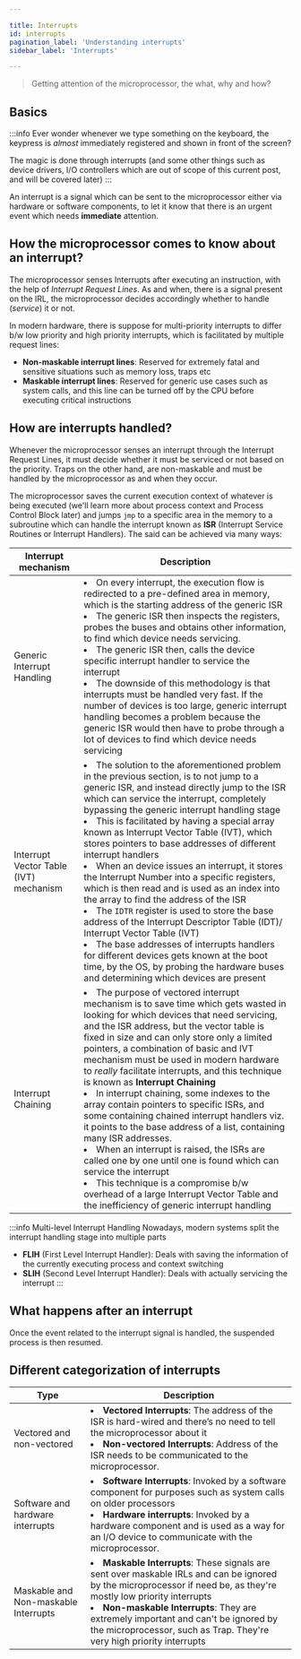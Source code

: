```yaml
---

title: Interrupts
id: interrupts
pagination_label: 'Understanding interrupts'
sidebar_label: 'Interrupts'

---
```


> Getting attention of the microprocessor, the what, why and how?


## Basics

:::info 
Ever wonder whenever we type something on the keyboard, the keypress is _almost_ immediately registered and shown in front of the screen? 

The magic is done through interrupts (and some other things such as device drivers, I/O controllers which are out of scope of this current post, and will be covered later)
:::

An interrupt is a signal which can be sent to the microprocessor either via hardware or software components, to let it know that there is an urgent event which needs **immediate** attention.

## How the microprocessor comes to know about an interrupt?

The microprocessor senses Interrupts after executing an instruction, with the help of _Interrupt Request Lines_. As and when, there is a signal present on the IRL, the microprocessor decides accordingly whether to handle (_service_) it or not.

In modern hardware, there is suppose for multi-priority interrupts to differ b/w low priority and high priority interrupts, which is facilitated by multiple request lines:
- **Non-maskable interrupt lines**: Reserved for extremely fatal and sensitive situations such as memory loss, traps etc
- **Maskable interrupt lines**: Reserved for generic use cases such as system calls, and this line can be turned off by the CPU before executing critical instructions


## How are interrupts handled?

Whenever the microprocessor senses an interrupt through the Interrupt Request Lines, it must decide whether it must be serviced or not based on the priority. Traps on the other hand, are non-maskable and must be handled by the microprocessor as and when they occur.

The microprocessor saves the current execution context of whatever is being executed (we'll learn more about process context and Process Control Block later) and jumps `jmp` to a specific area in the memory to a subroutine which can handle the interrupt known as **ISR** (Interrupt Service Routines or Interrupt Handlers). The said can be achieved via many ways: 

Interrupt mechanism | Description
-|-
Generic Interrupt Handling | <li>On every interrupt, the execution flow is redirected to a pre-defined area in memory, which is the starting address of the generic ISR</li><li>The generic ISR then inspects the registers, probes the buses and obtains other information, to find which device needs servicing.</li><li>The generic ISR then, calls the device specific interrupt handler to service the interrupt</li><li>The downside of this methodology is that interrupts must be handled very fast. If the number of devices is too large, generic interrupt handling becomes a problem because the generic ISR would then have to probe through a lot of devices to find which device needs servicing</li>
Interrupt Vector Table (IVT) mechanism | <li>The solution to the aforementioned problem in the previous section, is to not jump to a generic ISR, and instead directly jump to the ISR which can service the interrupt, completely bypassing the generic interrupt handling stage</li> <li>This is facilitated by having a special array known as Interrupt Vector Table (IVT), which stores pointers to base addresses of different interrupt handlers</li><li>When an device issues an interrupt, it stores the Interrupt Number into a specific registers, which is then read and is used as an index into the array to find the address of the ISR</li><li>The `IDTR` register is used to store the base address of the Interrupt Descriptor Table (IDT)/ Interrupt Vector Table (IVT)</li><li>The base addresses of interrupts handlers for different devices gets known at the boot time, by the OS, by probing the hardware buses and determining which devices are present</li>
Interrupt Chaining | <li>The purpose of vectored interrupt mechanism is to save time which gets wasted in looking for which devices that need servicing, and the ISR address, but the vector table is fixed in size and can only store only a limited pointers, a combination of basic and IVT mechanism must be used in modern hardware to _really_ facilitate interrupts, and this technique is known as **Interrupt Chaining**</li><li>In interrupt chaining, some indexes to the array contain pointers to specific ISRs, and some containing chained interrupt handlers viz. it points to the base address of a list, containing many ISR addresses.</li><li>When an interrupt is raised, the ISRs are called one by one until one is found which can service the interrupt</li><li>This technique is a compromise b/w overhead of a large Interrupt Vector Table and the inefficiency of generic interrupt handling</li>

:::info Multi-level Interrupt Handling
Nowadays, modern systems split the interrupt handling stage into multiple parts
- **FLIH** (First Level Interrupt Handler): Deals with saving the information of the currently executing process and context switching
- **SLIH** (Second Level Interrupt Handler): Deals with actually servicing the interrupt
:::

## What happens after an interrupt

Once the event related to the interrupt signal is handled, the suspended process is then resumed.

## Different categorization of interrupts

Type | Description
-|-
Vectored and non-vectored | <li>**Vectored Interrupts**: The address of the ISR is hard-wired and there’s no need to tell the microprocessor about it</li><li>**Non-vectored Interrupts**: Address of the ISR needs to be communicated to the microprocessor.</li>
Software and hardware interrupts | <li>**Software Interrupts**: Invoked by a software component for purposes such as system calls on older processors</li><li>**Hardware interrupts**: Invoked by a hardware component and is used as a way for an I/O device to communicate with the microprocessor. </li>
Maskable and Non-maskable Interrupts | <li>**Maskable Interrupts**: These signals are sent over maskable IRLs and can be ignored by the microprocessor if need be, as they're mostly low priority interrupts</li><li>**Non-maskable Interrupts**: They are extremely important and can't be ignored by the microprocessor, such as Trap. They're very high priority interrupts</li>

